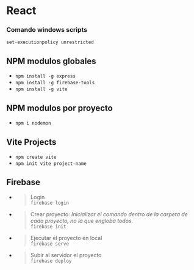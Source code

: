 # React

### Comando windows scripts
`set-executionpolicy unrestricted`

## NPM modulos globales
- `npm install -g express`<br>
- `npm install -g firebase-tools`<br>
- `npm install -g vite`<br>
## NPM modulos por proyecto
- `npm i nodemon`


## Vite Projects
- `npm create vite`
- `npm init vite project-name`

## Firebase
- >Login<br>
 `firebase login`
- >Crear proyecto: *Inicializar el comando dentro de la carpeta de cada proyecto, no la que engloba todos.*<br>
`firebase init`<br>
- >Ejecutar el proyecto en local<br>
`firebase serve`
- >Subir al servidor el proyecto<br>
`firebase deploy`

